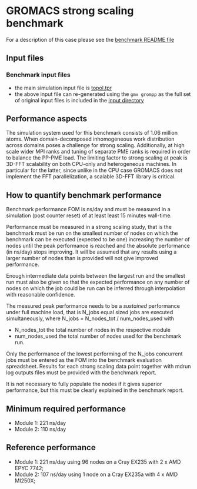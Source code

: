 # GROMACS strong scaling benchmark

For a description of this case please see the [benchmark README file](./inputs/README)

## Input files

### Benchmark input files

- the main simulation input file is [topol.tpr](./inputs/topol.tpr.gz)
- the above input file can re-generated using the ``gmx grompp`` as the full set of original input files is included in the [input directory](./inputs/)

## Performance aspects

The simulation system used for this benchmark consists of 1.06 million atoms.
When domain-decomposed inhomogeneous work distribution across domains poses a challenge
for strong scaling. Additionally, at high scale wider MPI ranks and tuning of
separate PME ranks is required in order to balance the PP-PME load.
The limiting factor to strong scaling at peak is 3D-FFT scalability on both
CPU-only and heterogeneous machines. In particular for the latter,
since unlike in the CPU case GROMACS does not implement the FFT parallelization,
a scalable 3D-FFT library is critical.


## How to quantify benchmark performance

Benchmark performance FOM is ns/day and must be measured in
a simulation (post counter reset) of at least least 15 minutes wall-time.

Performance must be measured in a strong scaling study, that is 
the benchmark must be run on the smallest number of nodes on which the
benchmark can be executed (expected to be one) increasing the
number of nodes until the peak performance is reached and the
absolute performance (in ns/day) stops improving. It will be assumed that any results using a larger
number of nodes than is provided will not give improved performance.

Enough intermediate data points between the largest run and the
smallest run must also be given so that the expected performance on
any number of nodes on which the job could be run can be inferred
through interpolation with reasonable confidence.  

The measured peak performance needs to be a *sustained* performance under full
machine load, that is N_jobs equal sized jobs are executed simultaneously,
where N_jobs = N_nodes_tot / num_nodes_used with
* N_nodes_tot the total number of nodes in the respective module
* num_nodes_used the total number of nodes used for the benchmark run.

Only the performance of the lowest performing of the N_jobs concurrent jobs
must be entered as the FOM into the benchmark evaluation spreadsheet.
Results for each strong scaling data point together with mdrun log outputs
files must be provided with the benchmark report.

It is not necessary to fully populate the nodes if it gives superior
performance, but this must be clearly explained in the benchmark
report.

## Minimum required performance

* Module 1: 221 ns/day
* Module 2: 110 ns/day

## Reference performance

* Module 1: 221 ns/day using 96 nodes on a Cray EX235 with 2 x AMD EPYC 7742;
* Module 2: 107 ns/day using 1 node on a Cray EX235a with 4 x AMD MI250X;
